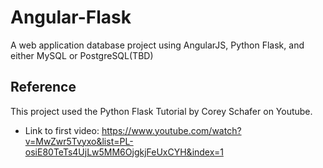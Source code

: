 # Angular-Flask
 A web application database project using AngularJS, Python Flask, and either MySQL or PostgreSQL(TBD)

## Reference
This project used the Python Flask Tutorial by Corey Schafer on Youtube. 
- Link to first video: https://www.youtube.com/watch?v=MwZwr5Tvyxo&list=PL-osiE80TeTs4UjLw5MM6OjgkjFeUxCYH&index=1
